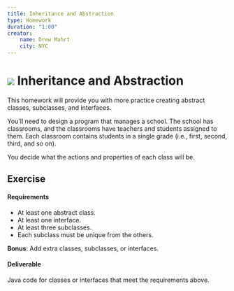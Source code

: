 ```yaml
---
title: Inheritance and Abstraction
type: Homework
duration: "1:00"
creator:
    name: Drew Mahrt
    city: NYC
---
```


# ![](https://ga-dash.s3.amazonaws.com/production/assets/logo-9f88ae6c9c3871690e33280fcf557f33.png) Inheritance and Abstraction 

This homework will provide you with more practice creating abstract classes, subclasses, and interfaces.

You'll need to design a program that manages a school. The school has classrooms, and the classrooms have teachers and students assigned to them. Each classroom contains students in a single grade (i.e., first, second, third, and so on).

You decide what the actions and properties of each class will be.

## Exercise

#### Requirements

- At least one abstract class.
- At least one interface.
- At least three subclasses.
- Each subclass must be unique from the others.

**Bonus**: Add extra classes, subclasses, or interfaces.

#### Deliverable

Java code for classes or interfaces that meet the requirements above.